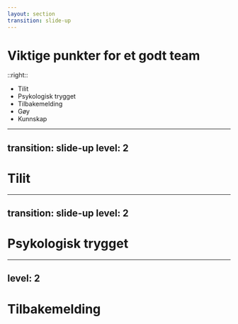 ```yaml
---
layout: section
transition: slide-up
---
```


# Viktige punkter for et godt team

::right::

<ul>
<li>Tilit</li>
<li>Psykologisk trygget</li>
<li>Tilbakemelding</li>
<li>Gøy</li>
<li>Kunnskap</li>
</ul>

---
transition: slide-up
level: 2
---

# Tilit

---
transition: slide-up
level: 2
---

# Psykologisk trygget
---
level: 2
---

# Tilbakemelding

